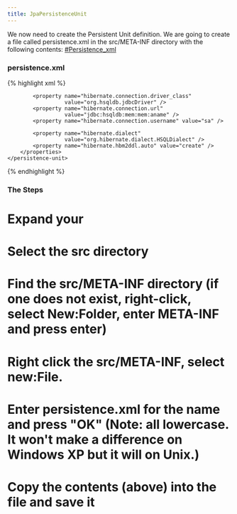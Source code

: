 ```yaml
---
title: JpaPersistenceUnit
---
```

We now need to create the Persistent Unit definition. We are going to create a file called persistence.xml in the src/META-INF directory with the following contents:
[#Persistence_xml](#Persistence_xml)
### persistence.xml
{% highlight xml %}
<persistence>
    <persistence-unit name="examplePersistenceUnit" 
                      transaction-type="RESOURCE_LOCAL">
        <properties>
            <property name="hibernate.show_sql" value="false" />
            <property name="hibernate.format_sql" value="false" />

            <property name="hibernate.connection.driver_class" 
                      value="org.hsqldb.jdbcDriver" />
            <property name="hibernate.connection.url" 
                      value="jdbc:hsqldb:mem:mem:aname" />
            <property name="hibernate.connection.username" value="sa" />

            <property name="hibernate.dialect" 
                      value="org.hibernate.dialect.HSQLDialect" />
            <property name="hibernate.hbm2ddl.auto" value="create" />
        </properties>
    </persistence-unit>
</persistence>
{% endhighlight %}

### The Steps
# Expand your **<project>**
# Select the **src** directory
# Find the **src/META-INF** directory (if one does not exist, right-click, select **New:Folder**, enter **META-INF** and press enter)
# Right click the **src/META-INF**, select **new:File**.
# Enter **persistence.xml** for the name and press "OK" (Note: all lowercase. It won't make a difference on Windows XP but it will on Unix.)
# Copy the contents (above) into the file and save it
